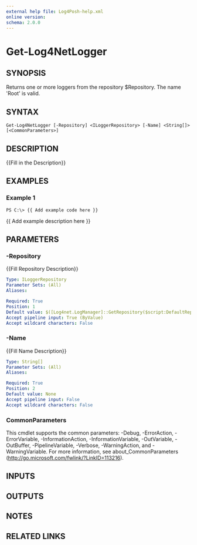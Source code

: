 ```yaml
---
external help file: Log4Posh-help.xml
online version: 
schema: 2.0.0
---
```


# Get-Log4NetLogger

## SYNOPSIS
Returns one or more loggers from the repository $Repository.
The name 'Root' is valid.

## SYNTAX

```
Get-Log4NetLogger [-Repository] <ILoggerRepository> [-Name] <String[]> [<CommonParameters>]
```

## DESCRIPTION
{{Fill in the Description}}

## EXAMPLES

### Example 1
```
PS C:\> {{ Add example code here }}
```

{{ Add example description here }}

## PARAMETERS

### -Repository
{{Fill Repository Description}}

```yaml
Type: ILoggerRepository
Parameter Sets: (All)
Aliases: 

Required: True
Position: 1
Default value: $([Log4net.LogManager]::GetRepository($script:DefaultRepositoryName))
Accept pipeline input: True (ByValue)
Accept wildcard characters: False
```

### -Name
{{Fill Name Description}}

```yaml
Type: String[]
Parameter Sets: (All)
Aliases: 

Required: True
Position: 2
Default value: None
Accept pipeline input: False
Accept wildcard characters: False
```

### CommonParameters
This cmdlet supports the common parameters: -Debug, -ErrorAction, -ErrorVariable, -InformationAction, -InformationVariable, -OutVariable, -OutBuffer, -PipelineVariable, -Verbose, -WarningAction, and -WarningVariable. For more information, see about_CommonParameters (http://go.microsoft.com/fwlink/?LinkID=113216).

## INPUTS

## OUTPUTS

## NOTES

## RELATED LINKS

